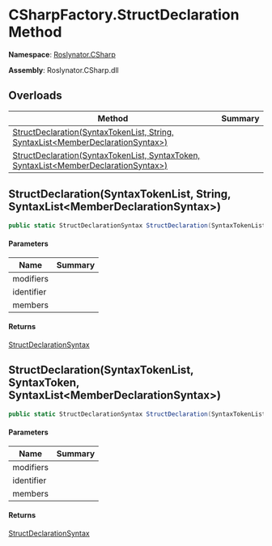 # CSharpFactory\.StructDeclaration Method

**Namespace**: [Roslynator.CSharp](../../README.md)

**Assembly**: Roslynator\.CSharp\.dll

## Overloads

| Method | Summary |
| ------ | ------- |
| [StructDeclaration(SyntaxTokenList, String, SyntaxList\<MemberDeclarationSyntax>)](#Roslynator_CSharp_CSharpFactory_StructDeclaration_Microsoft_CodeAnalysis_SyntaxTokenList_System_String_Microsoft_CodeAnalysis_SyntaxList_Microsoft_CodeAnalysis_CSharp_Syntax_MemberDeclarationSyntax__) | |
| [StructDeclaration(SyntaxTokenList, SyntaxToken, SyntaxList\<MemberDeclarationSyntax>)](#Roslynator_CSharp_CSharpFactory_StructDeclaration_Microsoft_CodeAnalysis_SyntaxTokenList_Microsoft_CodeAnalysis_SyntaxToken_Microsoft_CodeAnalysis_SyntaxList_Microsoft_CodeAnalysis_CSharp_Syntax_MemberDeclarationSyntax__) | |

## StructDeclaration\(SyntaxTokenList, String, SyntaxList\<MemberDeclarationSyntax>\)<a name="Roslynator_CSharp_CSharpFactory_StructDeclaration_Microsoft_CodeAnalysis_SyntaxTokenList_System_String_Microsoft_CodeAnalysis_SyntaxList_Microsoft_CodeAnalysis_CSharp_Syntax_MemberDeclarationSyntax__"></a>

```csharp
public static StructDeclarationSyntax StructDeclaration(SyntaxTokenList modifiers, string identifier, SyntaxList<MemberDeclarationSyntax> members = default(SyntaxList<MemberDeclarationSyntax>))
```

#### Parameters

| Name | Summary |
| ---- | ------- |
| modifiers | |
| identifier | |
| members | |

#### Returns

[StructDeclarationSyntax](https://docs.microsoft.com/en-us/dotnet/api/microsoft.codeanalysis.csharp.syntax.structdeclarationsyntax)

## StructDeclaration\(SyntaxTokenList, SyntaxToken, SyntaxList\<MemberDeclarationSyntax>\)<a name="Roslynator_CSharp_CSharpFactory_StructDeclaration_Microsoft_CodeAnalysis_SyntaxTokenList_System_String_Microsoft_CodeAnalysis_SyntaxList_Microsoft_CodeAnalysis_CSharp_Syntax_MemberDeclarationSyntax__"></a>

```csharp
public static StructDeclarationSyntax StructDeclaration(SyntaxTokenList modifiers, SyntaxToken identifier, SyntaxList<MemberDeclarationSyntax> members = default(SyntaxList<MemberDeclarationSyntax>))
```

#### Parameters

| Name | Summary |
| ---- | ------- |
| modifiers | |
| identifier | |
| members | |

#### Returns

[StructDeclarationSyntax](https://docs.microsoft.com/en-us/dotnet/api/microsoft.codeanalysis.csharp.syntax.structdeclarationsyntax)

